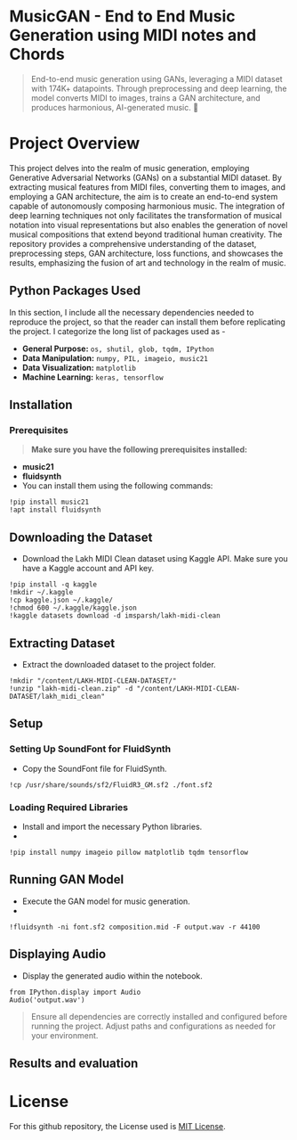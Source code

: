 # MusicGAN - End to End Music Generation using MIDI notes and Chords

> End-to-end music generation using GANs, leveraging a MIDI dataset with 174K+ datapoints. Through preprocessing and deep learning, the model converts MIDI to images, trains a GAN architecture, and produces harmonious, AI-generated music. 🎵

# **Project Overview**
This project delves into the realm of music generation, employing Generative Adversarial Networks (GANs) on a substantial MIDI dataset. By extracting musical features from MIDI files, converting them to images, and employing a GAN architecture, the aim is to create an end-to-end system capable of autonomously composing harmonious music. The integration of deep learning techniques not only facilitates the transformation of musical notation into visual representations but also enables the generation of novel musical compositions that extend beyond traditional human creativity. The repository provides a comprehensive understanding of the dataset, preprocessing steps, GAN architecture, loss functions, and showcases the results, emphasizing the fusion of art and technology in the realm of music.

## Python Packages Used
In this section, I include all the necessary dependencies needed to reproduce the project, so that the reader can install them before replicating the project. I categorize the long list of packages used as - 
- **General Purpose:** `os, shutil, glob, tqdm, IPython`
- **Data Manipulation:** `numpy, PIL, imageio, music21`
- **Data Visualization:** `matplotlib`
- **Machine Learning:** `keras, tensorflow`

## Installation
### Prerequisites
> **Make sure you have the following prerequisites installed:**
- **music21**
- **fluidsynth**
- You can install them using the following commands:

```
!pip install music21
!apt install fluidsynth
```

## Downloading the Dataset
- Download the Lakh MIDI Clean dataset using Kaggle API. Make sure you have a Kaggle account and API key.

```
!pip install -q kaggle
!mkdir ~/.kaggle
!cp kaggle.json ~/.kaggle/
!chmod 600 ~/.kaggle/kaggle.json
!kaggle datasets download -d imsparsh/lakh-midi-clean
```

## Extracting Dataset
- Extract the downloaded dataset to the project folder.

```
!mkdir "/content/LAKH-MIDI-CLEAN-DATASET/"
!unzip "lakh-midi-clean.zip" -d "/content/LAKH-MIDI-CLEAN-DATASET/lakh_midi_clean"
```
## Setup

### Setting Up SoundFont for FluidSynth
- Copy the SoundFont file for FluidSynth.

```
!cp /usr/share/sounds/sf2/FluidR3_GM.sf2 ./font.sf2
```

### Loading Required Libraries
- Install and import the necessary Python libraries.
- 
```
!pip install numpy imageio pillow matplotlib tqdm tensorflow
```

## Running GAN Model
- Execute the GAN model for music generation.
- 
```
!fluidsynth -ni font.sf2 composition.mid -F output.wav -r 44100
```

## Displaying Audio
- Display the generated audio within the notebook.

```
from IPython.display import Audio
Audio('output.wav')
```

> Ensure all dependencies are correctly installed and configured before running the project. Adjust paths and configurations as needed for your environment.

## Results and evaluation


# License
For this github repository, the License used is [MIT License](https://opensource.org/license/mit/).




















